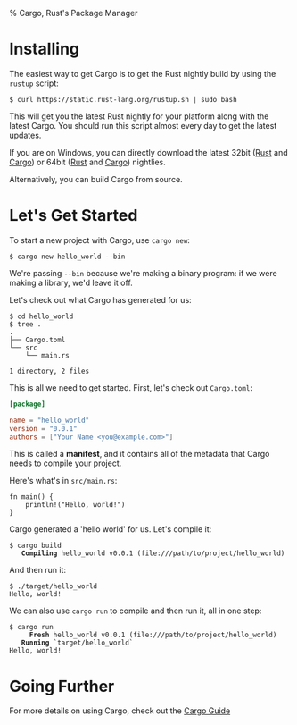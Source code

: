 % Cargo, Rust's Package Manager

# Installing

The easiest way to get Cargo is to get the Rust nightly build by using
the `rustup` script:

```shell
$ curl https://static.rust-lang.org/rustup.sh | sudo bash
```

This will get you the latest Rust nightly for your platform along with
the latest Cargo. You should run this script almost every day to get the latest updates.

If you are on Windows, you can directly download the latest 32bit ([Rust](https://static.rust-lang.org/dist/rust-nightly-i686-w64-mingw32.exe)
and [Cargo](https://static.rust-lang.org/cargo-dist/cargo-nightly-i686-w64-mingw32.tar.gz)) or 64bit ([Rust](https://static.rust-lang.org/dist/rust-nightly-x86_64-w64-mingw32.exe) and [Cargo](https://static.rust-lang.org/cargo-dist/cargo-nightly-x86_64-w64-mingw32.tar.gz)) nightlies.

Alternatively, you can build Cargo from source.

# Let's Get Started

To start a new project with Cargo, use `cargo new`:

```shell
$ cargo new hello_world --bin
```

We're passing `--bin` because we're making a binary program: if we
were making a library, we'd leave it off.

Let's check out what Cargo has generated for us:

```shell
$ cd hello_world
$ tree .
.
├── Cargo.toml
└── src
    └── main.rs

1 directory, 2 files
```

This is all we need to get started. First, let's check out `Cargo.toml`:

```toml
[package]

name = "hello_world"
version = "0.0.1"
authors = ["Your Name <you@example.com>"]
```

This is called a **manifest**, and it contains all of the metadata that Cargo
needs to compile your project.

Here's what's in `src/main.rs`:

```
fn main() {
    println!("Hello, world!")
}
```

Cargo generated a 'hello world' for us. Let's compile it:

<pre><code class="language-shell">$ cargo build
<span style="font-weight: bold"
class="s1">   Compiling</span> hello_world v0.0.1 (file:///path/to/project/hello_world)</code></pre>

And then run it:

```shell
$ ./target/hello_world
Hello, world!
```

We can also use `cargo run` to compile and then run it, all in one step:

<pre><code class="language-shell">$ cargo run
<span style="font-weight: bold"
class="s1">     Fresh</span> hello_world v0.0.1 (file:///path/to/project/hello_world)
<span style="font-weight: bold"
class="s1">   Running</span> `target/hello_world`
Hello, world!</code></pre>

# Going Further

For more details on using Cargo, check out the [Cargo Guide](/guide.html)
